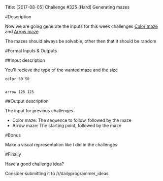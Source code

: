 Title: [2017-08-05] Challenge #325 [Hard] Generating mazes

#Description

Now we are going generate the inputs for this week challenges [Color maze](https://www.reddit.com/r/dailyprogrammer/comments/6qutez/20170801_challenge_325_easy_color_maze/) and [Arrow maze](https://www.reddit.com/r/dailyprogrammer/comments/6rb98p/20170803_challenge_325_intermediate_arrow_maze/).

The mazes should always be solvable, other then that it should be random

#Formal Inputs & Outputs

##Input description

You'll recieve the type of the wanted maze and the size

    color 50 50
    
    
    arrow 125 125

##Output description

The input for previous challenges

 - Color maze: The sequence to follow, followed by the maze
 - Arrow maze: The starting point, followed by the maze


#Bonus

Make a visual representation like I did in the challenges

#Finally

Have a good challenge idea?

Consider submitting it to /r/dailyprogrammer_ideas